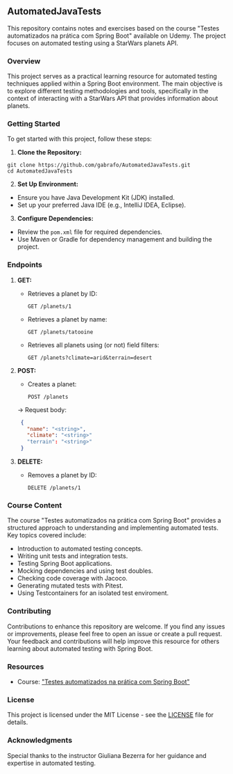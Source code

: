 ## AutomatedJavaTests

This repository contains notes and exercises based on the course "Testes automatizados na prática com Spring Boot" available on Udemy. The project focuses on automated testing using a StarWars planets API.

### Overview

This project serves as a practical learning resource for automated testing techniques applied within a Spring Boot environment. The main objective is to explore different testing methodologies and tools, specifically in the context of interacting with a StarWars API that provides information about planets.

### Getting Started

To get started with this project, follow these steps:

1. **Clone the Repository:**
```
git clone https://github.com/gabrafo/AutomatedJavaTests.git
cd AutomatedJavaTests
```

2. **Set Up Environment:**
- Ensure you have Java Development Kit (JDK) installed.
- Set up your preferred Java IDE (e.g., IntelliJ IDEA, Eclipse).

3. **Configure Dependencies:**
- Review the `pom.xml` file for required dependencies.
- Use Maven or Gradle for dependency management and building the project.

### Endpoints
1. **GET:**
   - Retrieves a planet by ID:
       ```
       GET /planets/1
       ```
       
   - Retrieves a planet by name:
       ```
       GET /planets/tatooine
       ```

   - Retrieves all planets using (or not) field filters:
       ```
       GET /planets?climate=arid&terrain=desert
       ```

2. **POST:**
   - Creates a planet:
       ```
       POST /planets
       ```

   -> Request body:
   ```json
    {
      "name": "<string>",
      "climate": "<string>"
      "terrain": "<string>"
    }
   ```

3. **DELETE:**
   - Removes a planet by ID:
       ```
       DELETE /planets/1
       ```

### Course Content

The course "Testes automatizados na prática com Spring Boot" provides a structured approach to understanding and implementing automated tests. Key topics covered include:

- Introduction to automated testing concepts.
- Writing unit tests and integration tests.
- Testing Spring Boot applications.
- Mocking dependencies and using test doubles.
- Checking code coverage with Jacoco.
- Generating mutated tests with Pitest.
- Using Testcontainers for an isolated test enviroment.

### Contributing

Contributions to enhance this repository are welcome. If you find any issues or improvements, please feel free to open an issue or create a pull request. Your feedback and contributions will help improve this resource for others learning about automated testing with Spring Boot.

### Resources

- Course: ["Testes automatizados na prática com Spring Boot"](https://www.udemy.com/course/testes-automatizados-na-pratica-com-spring-boot/)

### License

This project is licensed under the MIT License - see the [LICENSE](LICENSE) file for details.

### Acknowledgments

Special thanks to the instructor Giuliana Bezerra for her guidance and expertise in automated testing.
